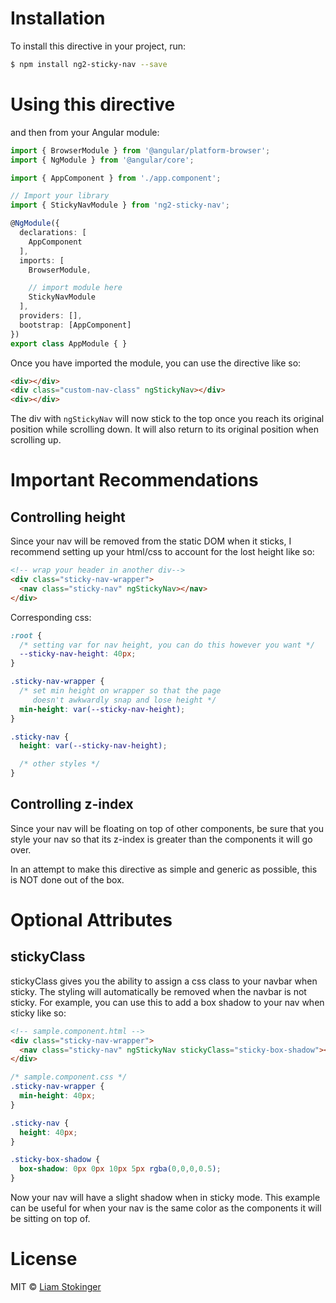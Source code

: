 # Installation

To install this directive in your project, run:

```bash
$ npm install ng2-sticky-nav --save
```

# Using this directive

and then from your Angular module:

```typescript
import { BrowserModule } from '@angular/platform-browser';
import { NgModule } from '@angular/core';

import { AppComponent } from './app.component';

// Import your library
import { StickyNavModule } from 'ng2-sticky-nav';

@NgModule({
  declarations: [
    AppComponent
  ],
  imports: [
    BrowserModule,

    // import module here
    StickyNavModule
  ],
  providers: [],
  bootstrap: [AppComponent]
})
export class AppModule { }
```

Once you have imported the module, you can use the directive like so:

```html
<div></div>
<div class="custom-nav-class" ngStickyNav></div>
<div></div>
```

The div with `ngStickyNav` will now stick to the top once you reach its original position while scrolling down. It will also return to its original position when scrolling up.

# Important Recommendations

## Controlling height

Since your nav will be removed from the static DOM when it sticks, I recommend setting up your html/css to account for the lost height like so:

```html
<!-- wrap your header in another div-->
<div class="sticky-nav-wrapper">
  <nav class="sticky-nav" ngStickyNav></nav>
</div>
```

Corresponding css:

```css
:root {
  /* setting var for nav height, you can do this however you want */
  --sticky-nav-height: 40px;
}

.sticky-nav-wrapper {
  /* set min height on wrapper so that the page
     doesn't awkwardly snap and lose height */
  min-height: var(--sticky-nav-height);
}

.sticky-nav {
  height: var(--sticky-nav-height);

  /* other styles */
}
```

## Controlling z-index

Since your nav will be floating on top of other components, be sure that you style your nav so that its z-index is greater than the components it will go over.

In an attempt to make this directive as simple and generic as possible, this is NOT done out of the box.

# Optional Attributes

## stickyClass

stickyClass gives you the ability to assign a css class to your navbar when sticky. The styling will automatically be removed when the navbar is not sticky. For example, you can use this to add a box shadow to your nav when sticky like so:

```html
<!-- sample.component.html -->
<div class="sticky-nav-wrapper">
  <nav class="sticky-nav" ngStickyNav stickyClass="sticky-box-shadow"></nav>
</div>
```

```css
/* sample.component.css */
.sticky-nav-wrapper {
  min-height: 40px;
}

.sticky-nav {
  height: 40px;
}

.sticky-box-shadow {
  box-shadow: 0px 0px 10px 5px rgba(0,0,0,0.5);
}
```

Now your nav will have a slight shadow when in sticky mode. This example can be useful for when your nav is the same color as the components it will be sitting on top of.

# License

MIT © [Liam Stokinger](mailto:liamstokinger@gmail.com)
